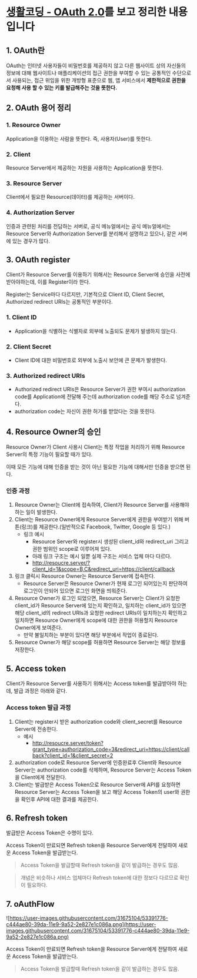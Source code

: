 # [생활코딩 - OAuth 2.0](https://opentutorials.org/course/3405)를 보고 정리한 내용입니다

## 1. OAuth란

OAuth는 인터넷 사용자들이 비밀번호를 제공하지 않고 다른 웹사이트 상의 자신들의 정보에 대해 웹사이트나 애플리케이션의 접근 권한을 부여할 수 있는 공통적인 수단으로서 사용되는, 접근 위임을 위한 개방형 표준으로 웹, 앱 서비스에서 **제한적으로 권한을 요청해 사용 할 수 있는 키를 발급해주는 것을 뜻한다.**

## 2. OAuth 용어 정리

### 1. Resource Owner

Application을 이용하는 사람을 뜻한다. 즉, 사용자(User)를 뜻한다.

### 2. Client

Resource Server에서 제공하는 자원을 사용하는 Application을 뜻한다.

### 3. Resource Server

Client에서 필요한 Resource(데이터)를 제공하는 서버이다.

### 4. Authorization Server

인증과 관련된 처리를 전담하는 서버로, 공식 메뉴얼에서는 공식 메뉴얼에서는 Resource Server와 Authorization Server를 분리해서 설명하고 있으나, 같은 서버에 있는 경우가 많다.

## 3. OAuth register

Client가 Resource Server를 이용하기 위해서는 Resource Server에 승인을 사전에 받아야하는데, 이를 Register이라 한다.

Register는 Service마다 다르지만, 기본적으로 Client ID, Client Secret, Authorized redirect URIs는 공통적인 부분이다.

### 1. Client ID

- Application을 식별하는 식별자로 외부에 노출되도 문제가 발생하지 않는다.

### 2. Client Secret

- Client ID에 대한 비밀번호로 외부에 노출시 보안에 큰 문제가 발생한다.

### 3. Authorized redirect URIs

- Authorized redirect URIs은 Resource Server가 권한 부여시 authorization code를 Application에 전달해 주는데 authorization code를 해당 주소로 넘겨준다.
- authorization code는 자신이 권한 허가를 받았다는 것을 뜻힌다.

## 4. Resource Owner의 승인

Resource Owner가 Client 사용시 Client는 특정 작업을 처리하기 위해 Resource Server의 특정 기능이 필요할 때가 있다.

이때 모든 기능에 대해 인증을 받는 것이 아닌 필요한 기능에 대해서만 인증을 받으면 된다.

### 인증 과정

1. Resource Owner는 Client에 접속하여, Client가 Resource Server를 사용해야 하는 일이 발생한다.
2. Client는 Resource Owner에게 Resource Server에게 권한을 부여받기 위해 버튼(링크)를 제공한다.(일반적으로 Facebook, Twitter, Google 등 있다.)
    - 링크 예시
        - Resource Server와 register시 생성된 client_id와 redirect_uri 그리고 권한 범위인 scope로 이루어져 있다.
        - 아래 링크 구조는 예시 일뿐 실제 구조는 서비스 업체 마다 다르다.
        - http://resoucre.server/?client_id=1&scope=B,C&redirect_uri=https://client/callback
3. 링크 클릭시 Resource Owner는 Resource Server에 접속한다.
    - Resource Server은 Resource Owner가 현재 로그인 되어있는지 판단하여 로그인이 안되어 있으면 로그인 화면을 띄워준다.
4. Resource Owner가 로그인 되었으면, Resource Server는 Client가 요청한 client_id가 Resource Server에 있는지 확인하고, 일치하는 client_id가 있으면 해당 client_id의 redirect URIs과 요청한 redirect URIs이 일치하는지 확인하고 일치하면 Resource Owner에게 scope에 대한 권한을 허용할지 Resource Owner에게 보여준다.
    - 만약 불일치하는 부분이 있다면 해당 부분에서 작업이 종료된다.
5. Resource Owner가 해당 scope를 허용하면 Resource Server는 해당 정보를 저장한다.

## 5. Access token

Client가 Resource Server를 사용하기 위해서는 Access token를 발급받아야 하는데, 발급 과정은 아래와 같다.

### Access token 발급 과정

1. Client는 register시 받은 authorization code와 client_secret를 Resource Server에 전송한다.
    - 예시
        - http://resoucre.server/token?grant_type=authorization_code=3&redirect_uri=https://client/callback?client_id=1&client_secret=2
2. authorization code로 Resource Server에 인증완료후 Client와 Resource Server는 authorization code를 삭제하며, Resource Server는 Access Token을 Client에게 전달한다.
3. Client는 발급받은 Access Token으로 Resource Server에 API를 요청하면 Resource Server는 Access Token을 보고 해당 Access Token의 user와 권한을 확인후 API에 대한 결과를 제공한다.

## 6. Refresh token

발급받은 Access Token은 수명이 있다.

Access Token이 만료되면 Refresh token을 Resource Server에게 전달하여 새로운 Access Token을 발급받는다.

> Access Token을 발급할때 Refresh token을 같이 발급하는 경우도 많음.

> 개념은 비슷하나 서비스 업체마다 Refresh token에 대한 정보다 다르므로 확인이 필요하다.

## 7. oAuthFlow

![https://user-images.githubusercontent.com/31675104/53391776-c444ae80-39da-11e9-9a52-2e827e1c086a.png](https://user-images.githubusercontent.com/31675104/53391776-c444ae80-39da-11e9-9a52-2e827e1c086a.png)

Access Token이 만료되면 Refresh token을 Resource Server에게 전달하여 새로운 Access Token을 발급받는다.

> Access Token을 발급할때 Refresh token을 같이 발급하는 경우도 많음.
